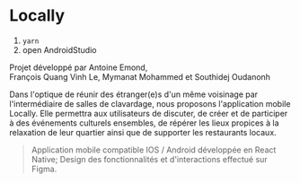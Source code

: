 # Locally

1. `yarn`
2. open AndroidStudio

Projet développé par
Antoine Emond,  
 François Quang Vinh Le,
Mymanat Mohammed
et
Southidej Oudanonh

Dans l'optique de réunir des étranger(e)s d'un même voisinage par l'intermédiaire de salles
de clavardage, nous proposons l'application mobile Locally. Elle permettra aux utilisateurs
de discuter, de créer et de participer à des événements culturels ensembles, de répérer les
lieux propices à la relaxation de leur quartier ainsi que de supporter les restaurants
locaux.

> Application mobile compatible IOS / Android développée en React Native;
> Design des fonctionnalités et d'interactions effectué sur Figma.
